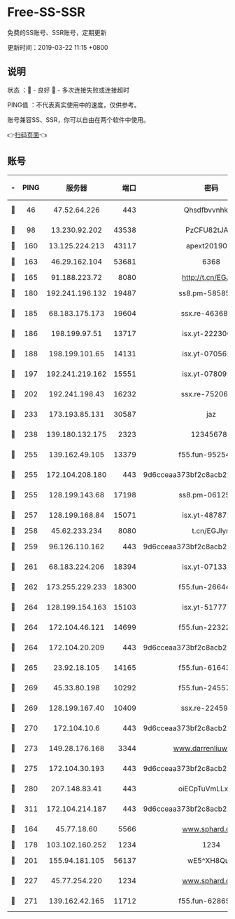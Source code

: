 # Free-SS-SSR

免费的SS账号、SSR账号，定期更新

更新时间：2019-03-22 11:15 +0800

## 说明

状态     ：🙂 - 良好 🙁 - 多次连接失败或连接超时

PING值   ：不代表真实使用中的速度，仅供参考。

账号兼容SS、SSR，你可以自由在两个软件中使用。

👉[扫码页面](https://liesauer.github.io/Free-SS-SSR/)👈

## 账号

|-|PING|服务器|端口|密码|加密方式|区域|
|:----:|:----:|:-----:|-----:|:----:|:----:|:----:|
|🙂|46|47.52.64.226|443|Qhsdfbvvnhkm1|aes-256-cfb|HK|
|🙂|98|13.230.92.202|43538|PzCFU82tJAdZ|aes-256-cfb|JP|
|🙂|160|13.125.224.213|43117|apext2019005|chacha20|KR|
|🙂|163|46.29.162.104|53681|6368|aes-256-ctr|RU|
|🙂|165|91.188.223.72|8080|http://t.cn/EGJIyrl|rc4-md5|RU|
|🙂|180|192.241.196.132|19487|ss8.pm-58585606|aes-256-cfb|US|
|🙂|185|68.183.175.173|19604|ssx.re-46368916|aes-256-cfb|US|
|🙂|186|198.199.97.51|13717|isx.yt-22230608|aes-256-cfb|US|
|🙂|188|198.199.101.65|14131|isx.yt-07056512|aes-256-cfb|US|
|🙂|197|192.241.219.162|15551|isx.yt-07809565|aes-256-cfb|US|
|🙂|202|192.241.198.43|16232|ssx.re-75206389|aes-256-cfb|US|
|🙂|233|173.193.85.131|30587|jaz|aes-256-cfb|US|
|🙂|238|139.180.132.175|2323|123456789|aes-256-cfb|SG|
|🙂|255|139.162.49.105|13379|f55.fun-95254203|aes-256-cfb|SG|
|🙂|255|172.104.208.180|443|9d6cceaa373bf2c8acb22e60b6a58be6|aes-256-cfb|US|
|🙂|255|128.199.143.68|17198|ss8.pm-06125832|aes-256-cfb|SG|
|🙂|257|128.199.168.84|15071|isx.yt-48787217|aes-256-cfb|SG|
|🙂|258|45.62.233.234|8080|t.cn/EGJIyrl|rc4-md5|CA|
|🙂|259|96.126.110.162|443|9d6cceaa373bf2c8acb22e60b6a58be6|aes-256-cfb|US|
|🙂|261|68.183.224.206|18394|isx.yt-07133195|aes-256-cfb|SG|
|🙂|262|173.255.229.233|18300|f55.fun-26644878|aes-256-cfb|US|
|🙂|264|128.199.154.163|15103|isx.yt-51777713|aes-256-cfb|SG|
|🙂|264|172.104.46.121|14699|f55.fun-22322504|aes-256-cfb|SG|
|🙂|264|172.104.20.209|443|9d6cceaa373bf2c8acb22e60b6a58be6|aes-256-cfb|US|
|🙂|265|23.92.18.105|14165|f55.fun-61643656|aes-256-cfb|US|
|🙂|269|45.33.80.198|10292|f55.fun-24557903|aes-256-cfb|US|
|🙂|269|128.199.167.40|10409|ssx.re-22459395|aes-256-cfb|SG|
|🙂|270|172.104.10.6|443|9d6cceaa373bf2c8acb22e60b6a58be6|aes-256-cfb|US|
|🙂|273|149.28.176.168|3344|www.darrenliuwei.com|aes-256-cfb|AU|
|🙂|275|172.104.30.193|443|9d6cceaa373bf2c8acb22e60b6a58be6|aes-256-cfb|US|
|🙂|280|207.148.83.41|443|oiECpTuVmLLxk4Ts|aes-256-cfb|AU|
|🙂|311|172.104.214.187|443|9d6cceaa373bf2c8acb22e60b6a58be6|aes-256-cfb|US|
|🙂|164|45.77.18.60|5566|www.sphard.com|aes-256-cfb|JP|
|🙂|178|103.102.160.252|1234|1234|rc4-md5|JP|
|🙂|201|155.94.181.105|56137|wE5^XH8Quw|aes-256-cfb|US|
|🙂|227|45.77.254.220|1234|www.sphard.com|aes-256-cfb|SG|
|🙂|271|139.162.42.165|11712|f55.fun-62865746|aes-256-cfb|SG|
